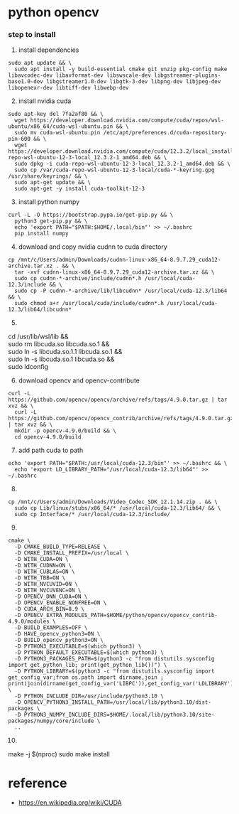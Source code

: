 # python opencv

### step to install
1. install dependencies
```
sudo apt update && \
  sudo apt install -y build-essential cmake git unzip pkg-config make libavcodec-dev libavformat-dev libswscale-dev libgstreamer-plugins-base1.0-dev libgstreamer1.0-dev libgtk-3-dev libpng-dev libjpeg-dev libopenexr-dev libtiff-dev libwebp-dev
```
2. install nvidia cuda
```
sudo apt-key del 7fa2af80 && \
  wget https://developer.download.nvidia.com/compute/cuda/repos/wsl-ubuntu/x86_64/cuda-wsl-ubuntu.pin && \
  sudo mv cuda-wsl-ubuntu.pin /etc/apt/preferences.d/cuda-repository-pin-600 && \
  wget https://developer.download.nvidia.com/compute/cuda/12.3.2/local_installers/cuda-repo-wsl-ubuntu-12-3-local_12.3.2-1_amd64.deb && \
  sudo dpkg -i cuda-repo-wsl-ubuntu-12-3-local_12.3.2-1_amd64.deb && \
  sudo cp /var/cuda-repo-wsl-ubuntu-12-3-local/cuda-*-keyring.gpg /usr/share/keyrings/ && \
  sudo apt-get update && \
  sudo apt-get -y install cuda-toolkit-12-3
```

3. install python numpy
```
curl -L -O https://bootstrap.pypa.io/get-pip.py && \
  python3 get-pip.py && \
  echo 'export PATH="$PATH:$HOME/.local/bin"' >> ~/.bashrc
  pip install numpy
```

4. download and copy nvidia cudnn to cuda directory
```
cp /mnt/c/Users/admin/Downloads/cudnn-linux-x86_64-8.9.7.29_cuda12-archive.tar.xz . && \
  tar -xvf cudnn-linux-x86_64-8.9.7.29_cuda12-archive.tar.xz && \
  sudo cp cudnn-*-archive/include/cudnn*.h /usr/local/cuda-12.3/include && \
  sudo cp -P cudnn-*-archive/lib/libcudnn* /usr/local/cuda-12.3/lib64 && \
  sudo chmod a+r /usr/local/cuda/include/cudnn*.h /usr/local/cuda-12.3/lib64/libcudnn*
```

5.
cd /usr/lib/wsl/lib && \
  sudo rm libcuda.so libcuda.so.1 && \
  sudo ln -s libcuda.so.1.1 libcuda.so.1 && \
  sudo ln -s libcuda.so.1 libcuda.so && \
  sudo ldconfig

6. download opencv and opencv-contribute
```
curl -L https://github.com/opencv/opencv/archive/refs/tags/4.9.0.tar.gz | tar xvz && \
  curl -L https://github.com/opencv/opencv_contrib/archive/refs/tags/4.9.0.tar.gz | tar xvz && \
  mkdir -p opencv-4.9.0/build && \
  cd opencv-4.9.0/build
```

7. add path cuda to path
```
echo 'export PATH="$PATH:/usr/local/cuda-12.3/bin"' >> ~/.bashrc && \
  echo 'export LD_LIBRARY_PATH="/usr/local/cuda-12.3/lib64"' >> ~/.bashrc
```

8.
```
cp /mnt/c/Users/admin/Downloads/Video_Codec_SDK_12.1.14.zip . && \
  sudo cp Lib/linux/stubs/x86_64/* /usr/local/cuda-12.3/lib64/ && \
  sudo cp Interface/* /usr/local/cuda-12.3/include/
```

9.
```
cmake \
  -D CMAKE_BUILD_TYPE=RELEASE \
  -D CMAKE_INSTALL_PREFIX=/usr/local \
  -D WITH_CUDA=ON \
  -D WITH_CUDNN=ON \
  -D WITH_CUBLAS=ON \
  -D WITH_TBB=ON \
  -D WITH_NVCUVID=ON \
  -D WITH_NVCUVENC=ON \
  -D OPENCV_DNN_CUDA=ON \
  -D OPENCV_ENABLE_NONFREE=ON \
  -D CUDA_ARCH_BIN=8.9 \
  -D OPENCV_EXTRA_MODULES_PATH=$HOME/python/opencv/opencv_contrib-4.9.0/modules \
  -D BUILD_EXAMPLES=OFF \
  -D HAVE_opencv_python3=ON \
  -D BUILD_opencv_python3=ON \
  -D PYTHON3_EXECUTABLE=$(which python3) \
  -D PYTHON_DEFAULT_EXECUTABLE=$(which python3) \
  -D PYTHON3_PACKAGES_PATH=$(python3 -c "from distutils.sysconfig import get_python_lib; print(get_python_lib())") \
  -D PYTHON_LIBRARY=$(python3 -c "from distutils.sysconfig import get_config_var;from os.path import dirname,join ; print(join(dirname(get_config_var('LIBPC')),get_config_var('LDLIBRARY')))") \
  -D PYTHON_INCLUDE_DIR=/usr/include/python3.10 \
  -D OPENCV_PYTHON3_INSTALL_PATH=/usr/local/lib/python3.10/dist-packages \
  -D PYTHON3_NUMPY_INCLUDE_DIRS=$HOME/.local/lib/python3.10/site-packages/numpy/core/include \
  ..
```

10.
make -j $(nproc)
sudo make install

# reference
- https://en.wikipedia.org/wiki/CUDA
